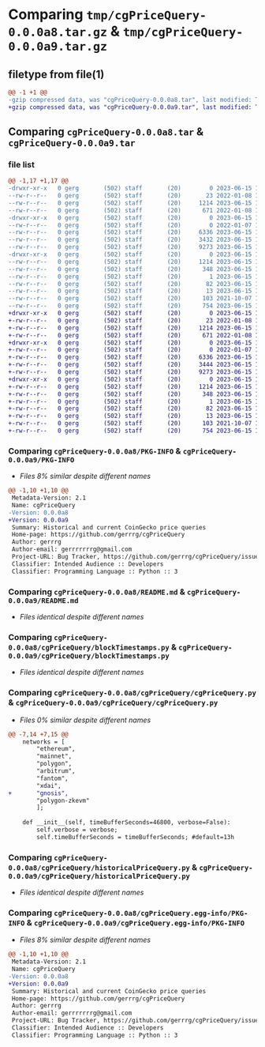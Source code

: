 # Comparing `tmp/cgPriceQuery-0.0.0a8.tar.gz` & `tmp/cgPriceQuery-0.0.0a9.tar.gz`

## filetype from file(1)

```diff
@@ -1 +1 @@
-gzip compressed data, was "cgPriceQuery-0.0.0a8.tar", last modified: Thu Jun 15 17:03:02 2023, max compression
+gzip compressed data, was "cgPriceQuery-0.0.0a9.tar", last modified: Thu Jun 15 17:05:08 2023, max compression
```

## Comparing `cgPriceQuery-0.0.0a8.tar` & `cgPriceQuery-0.0.0a9.tar`

### file list

```diff
@@ -1,17 +1,17 @@
-drwxr-xr-x   0 gerg       (502) staff       (20)        0 2023-06-15 17:03:02.413813 cgPriceQuery-0.0.0a8/
--rw-r--r--   0 gerg       (502) staff       (20)       23 2022-01-08 14:48:48.000000 cgPriceQuery-0.0.0a8/MANIFEST.in
--rw-r--r--   0 gerg       (502) staff       (20)     1214 2023-06-15 17:03:02.413861 cgPriceQuery-0.0.0a8/PKG-INFO
--rw-r--r--   0 gerg       (502) staff       (20)      671 2022-01-08 17:06:08.000000 cgPriceQuery-0.0.0a8/README.md
-drwxr-xr-x   0 gerg       (502) staff       (20)        0 2023-06-15 17:03:02.413153 cgPriceQuery-0.0.0a8/cgPriceQuery/
--rw-r--r--   0 gerg       (502) staff       (20)        0 2022-01-07 19:45:57.000000 cgPriceQuery-0.0.0a8/cgPriceQuery/__init__.py
--rw-r--r--   0 gerg       (502) staff       (20)     6336 2023-06-15 17:02:06.000000 cgPriceQuery-0.0.0a8/cgPriceQuery/blockTimestamps.py
--rw-r--r--   0 gerg       (502) staff       (20)     3432 2023-06-15 16:47:36.000000 cgPriceQuery-0.0.0a8/cgPriceQuery/cgPriceQuery.py
--rw-r--r--   0 gerg       (502) staff       (20)     9273 2023-06-15 16:55:29.000000 cgPriceQuery-0.0.0a8/cgPriceQuery/historicalPriceQuery.py
-drwxr-xr-x   0 gerg       (502) staff       (20)        0 2023-06-15 17:03:02.413723 cgPriceQuery-0.0.0a8/cgPriceQuery.egg-info/
--rw-r--r--   0 gerg       (502) staff       (20)     1214 2023-06-15 17:03:02.000000 cgPriceQuery-0.0.0a8/cgPriceQuery.egg-info/PKG-INFO
--rw-r--r--   0 gerg       (502) staff       (20)      348 2023-06-15 17:03:02.000000 cgPriceQuery-0.0.0a8/cgPriceQuery.egg-info/SOURCES.txt
--rw-r--r--   0 gerg       (502) staff       (20)        1 2023-06-15 17:03:02.000000 cgPriceQuery-0.0.0a8/cgPriceQuery.egg-info/dependency_links.txt
--rw-r--r--   0 gerg       (502) staff       (20)       82 2023-06-15 17:03:02.000000 cgPriceQuery-0.0.0a8/cgPriceQuery.egg-info/requires.txt
--rw-r--r--   0 gerg       (502) staff       (20)       13 2023-06-15 17:03:02.000000 cgPriceQuery-0.0.0a8/cgPriceQuery.egg-info/top_level.txt
--rw-r--r--   0 gerg       (502) staff       (20)      103 2021-10-07 19:16:42.000000 cgPriceQuery-0.0.0a8/pyproject.toml
--rw-r--r--   0 gerg       (502) staff       (20)      754 2023-06-15 17:03:02.414105 cgPriceQuery-0.0.0a8/setup.cfg
+drwxr-xr-x   0 gerg       (502) staff       (20)        0 2023-06-15 17:05:08.655607 cgPriceQuery-0.0.0a9/
+-rw-r--r--   0 gerg       (502) staff       (20)       23 2022-01-08 14:48:48.000000 cgPriceQuery-0.0.0a9/MANIFEST.in
+-rw-r--r--   0 gerg       (502) staff       (20)     1214 2023-06-15 17:05:08.655655 cgPriceQuery-0.0.0a9/PKG-INFO
+-rw-r--r--   0 gerg       (502) staff       (20)      671 2022-01-08 17:06:08.000000 cgPriceQuery-0.0.0a9/README.md
+drwxr-xr-x   0 gerg       (502) staff       (20)        0 2023-06-15 17:05:08.654946 cgPriceQuery-0.0.0a9/cgPriceQuery/
+-rw-r--r--   0 gerg       (502) staff       (20)        0 2022-01-07 19:45:57.000000 cgPriceQuery-0.0.0a9/cgPriceQuery/__init__.py
+-rw-r--r--   0 gerg       (502) staff       (20)     6336 2023-06-15 17:02:06.000000 cgPriceQuery-0.0.0a9/cgPriceQuery/blockTimestamps.py
+-rw-r--r--   0 gerg       (502) staff       (20)     3444 2023-06-15 17:04:29.000000 cgPriceQuery-0.0.0a9/cgPriceQuery/cgPriceQuery.py
+-rw-r--r--   0 gerg       (502) staff       (20)     9273 2023-06-15 16:55:29.000000 cgPriceQuery-0.0.0a9/cgPriceQuery/historicalPriceQuery.py
+drwxr-xr-x   0 gerg       (502) staff       (20)        0 2023-06-15 17:05:08.655514 cgPriceQuery-0.0.0a9/cgPriceQuery.egg-info/
+-rw-r--r--   0 gerg       (502) staff       (20)     1214 2023-06-15 17:05:08.000000 cgPriceQuery-0.0.0a9/cgPriceQuery.egg-info/PKG-INFO
+-rw-r--r--   0 gerg       (502) staff       (20)      348 2023-06-15 17:05:08.000000 cgPriceQuery-0.0.0a9/cgPriceQuery.egg-info/SOURCES.txt
+-rw-r--r--   0 gerg       (502) staff       (20)        1 2023-06-15 17:05:08.000000 cgPriceQuery-0.0.0a9/cgPriceQuery.egg-info/dependency_links.txt
+-rw-r--r--   0 gerg       (502) staff       (20)       82 2023-06-15 17:05:08.000000 cgPriceQuery-0.0.0a9/cgPriceQuery.egg-info/requires.txt
+-rw-r--r--   0 gerg       (502) staff       (20)       13 2023-06-15 17:05:08.000000 cgPriceQuery-0.0.0a9/cgPriceQuery.egg-info/top_level.txt
+-rw-r--r--   0 gerg       (502) staff       (20)      103 2021-10-07 19:16:42.000000 cgPriceQuery-0.0.0a9/pyproject.toml
+-rw-r--r--   0 gerg       (502) staff       (20)      754 2023-06-15 17:05:08.655885 cgPriceQuery-0.0.0a9/setup.cfg
```

### Comparing `cgPriceQuery-0.0.0a8/PKG-INFO` & `cgPriceQuery-0.0.0a9/PKG-INFO`

 * *Files 8% similar despite different names*

```diff
@@ -1,10 +1,10 @@
 Metadata-Version: 2.1
 Name: cgPriceQuery
-Version: 0.0.0a8
+Version: 0.0.0a9
 Summary: Historical and current CoinGecko price queries
 Home-page: https://github.com/gerrrg/cgPriceQuery
 Author: gerrrg
 Author-email: gerrrrrrrg@gmail.com
 Project-URL: Bug Tracker, https://github.com/gerrrg/cgPriceQuery/issues
 Classifier: Intended Audience :: Developers
 Classifier: Programming Language :: Python :: 3
```

### Comparing `cgPriceQuery-0.0.0a8/README.md` & `cgPriceQuery-0.0.0a9/README.md`

 * *Files identical despite different names*

### Comparing `cgPriceQuery-0.0.0a8/cgPriceQuery/blockTimestamps.py` & `cgPriceQuery-0.0.0a9/cgPriceQuery/blockTimestamps.py`

 * *Files identical despite different names*

### Comparing `cgPriceQuery-0.0.0a8/cgPriceQuery/cgPriceQuery.py` & `cgPriceQuery-0.0.0a9/cgPriceQuery/cgPriceQuery.py`

 * *Files 0% similar despite different names*

```diff
@@ -7,14 +7,15 @@
 	networks = [
 		"ethereum",
 		"mainnet",
 		"polygon",
 		"arbitrum",
 		"fantom",
 		"xdai",
+		"gnosis",
 		"polygon-zkevm"
 		];
 
 	def __init__(self, timeBufferSeconds=46800, verbose=False):
 		self.verbose = verbose;
 		self.timeBufferSeconds = timeBufferSeconds; #default=13h
```

### Comparing `cgPriceQuery-0.0.0a8/cgPriceQuery/historicalPriceQuery.py` & `cgPriceQuery-0.0.0a9/cgPriceQuery/historicalPriceQuery.py`

 * *Files identical despite different names*

### Comparing `cgPriceQuery-0.0.0a8/cgPriceQuery.egg-info/PKG-INFO` & `cgPriceQuery-0.0.0a9/cgPriceQuery.egg-info/PKG-INFO`

 * *Files 8% similar despite different names*

```diff
@@ -1,10 +1,10 @@
 Metadata-Version: 2.1
 Name: cgPriceQuery
-Version: 0.0.0a8
+Version: 0.0.0a9
 Summary: Historical and current CoinGecko price queries
 Home-page: https://github.com/gerrrg/cgPriceQuery
 Author: gerrrg
 Author-email: gerrrrrrrg@gmail.com
 Project-URL: Bug Tracker, https://github.com/gerrrg/cgPriceQuery/issues
 Classifier: Intended Audience :: Developers
 Classifier: Programming Language :: Python :: 3
```

